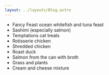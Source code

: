 ```yaml
---
layout: ../layouts/Blog.astro
---
```


- Fancy Feast ocean whitefish and tuna feast
- Sashimi (especially salmon)
- Temptations cat treats
- Rotisserie chicken
- Shredded chicken
- Roast duck
- Salmon from the can with broth
- Grass and plants
- Cream and cheese mixture
